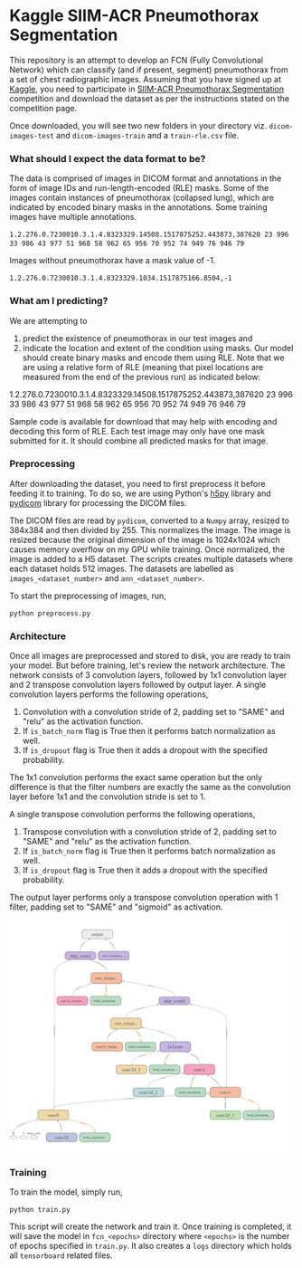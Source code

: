 # Kaggle SIIM-ACR Pneumothorax Segmentation

This repository is an attempt to develop an FCN (Fully Convolutional Network) which can classify (and if present, segment) pneumothorax from a set of chest radiographic images. Assuming that you have signed up at [Kaggle](https://www.kaggle.com/), you need to participate in [SIIM-ACR Pneumothorax Segmentation](https://www.kaggle.com/c/siim-acr-pneumothorax-segmentation) competition and download the dataset as per the instructions stated on the competition page.

Once downloaded, you will see two new folders in your directory viz. `dicom-images-test` and `dicom-images-train` and a `train-rle.csv` file.

### What should I expect the data format to be?
The data is comprised of images in DICOM format and annotations in the form of image IDs and run-length-encoded (RLE) masks. Some of the images contain instances of pneumothorax (collapsed lung), which are indicated by encoded binary masks in the annotations. Some training images have multiple annotations.
```
1.2.276.0.7230010.3.1.4.8323329.14508.1517875252.443873,387620 23 996 33 986 43 977 51 968 58 962 65 956 70 952 74 949 76 946 79
```

Images without pneumothorax have a mask value of -1.
```
1.2.276.0.7230010.3.1.4.8323329.1034.1517875166.8504,-1
```

### What am I predicting?
We are attempting to 
1. predict the existence of pneumothorax in our test images and 
2. indicate the location and extent of the condition using masks. Our model should create binary masks and encode them using RLE. Note that we are using a relative form of RLE (meaning that pixel locations are measured from the end of the previous run) as indicated below:

1.2.276.0.7230010.3.1.4.8323329.14508.1517875252.443873,387620 23 996 33 986 43 977 51 968 58 962 65 956 70 952 74 949 76 946 79

Sample code is available for download that may help with encoding and decoding this form of RLE. Each test image may only have one mask submitted for it. It should combine all predicted masks for that image.

### Preprocessing
After downloading the dataset, you need to first preprocess it before feeding it to training. To do so, we are using Python's [h5py](https://www.h5py.org/) library and [pydicom](https://pydicom.github.io/pydicom/stable/getting_started.html) library for processing the DICOM files. 

The DICOM files are read by `pydicom`, converted to a `Numpy` array, resized to 384x384 and then divided by 255. This normalizes the image. The image is resized because the original dimension of the image is 1024x1024 which causes memory overflow on my GPU while training. Once normalized, the image is added to a H5 dataset. The scripts creates multiple datasets where each dataset holds 512 images. The datasets are labelled as `images_<dataset_number>` and `ann_<dataset_number>`. 

To start the preprocessing of images, run,
```
python preprocess.py
```

### Architecture
Once all images are preprocessed and stored to disk, you are ready to train your model. But before training, let's review the network architecture.
The network consists of 3 convolution layers, followed by 1x1 convolution layer and 2 transpose convolution layers followed by output layer. A single convolution layers performs the following operations,
1. Convolution with a convolution stride of 2, padding set to "SAME" and "relu" as the activation function.
2. If `is_batch_norm` flag is True then it performs batch normalization as well.
3. If `is_dropout` flag is True then it adds a dropout with the specified probability.

The 1x1 convolution performs the exact same operation but the only difference is that the filter numbers are exactly the same as the convolution layer before 1x1 and the convolution stride is set to 1.

A single transpose convolution performs the following operations,
1. Transpose convolution with a convolution stride of 2, padding set to "SAME" and "relu" as the activation function.
2. If `is_batch_norm` flag is True then it performs batch normalization as well.
3. If `is_dropout` flag is True then it adds a dropout with the specified probability.

The output layer performs only a transpose convolution operation with 1 filter, padding set to "SAME" and "sigmoid" as activation.

![Architecture](images/architecture.png)

### Training
To train the model, simply run,
```
python train.py
```
This script will create the network and train it. Once training is completed, it will save the model in `fcn_<epochs>` directory where `<epochs>` is the number of epochs specified in `train.py`. It also creates a `logs` directory which holds all `tensorboard` related files.